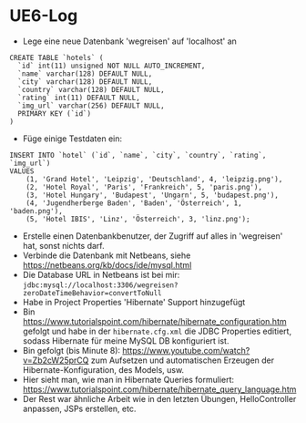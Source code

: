 # UE6-Log
- Lege eine neue Datenbank 'wegreisen' auf 'localhost' an
```
CREATE TABLE `hotels` (
  `id` int(11) unsigned NOT NULL AUTO_INCREMENT,
  `name` varchar(128) DEFAULT NULL,
  `city` varchar(128) DEFAULT NULL,
  `country` varchar(128) DEFAULT NULL,
  `rating` int(11) DEFAULT NULL,
  `img_url` varchar(256) DEFAULT NULL,
  PRIMARY KEY (`id`)
)
``` 
- Füge einige Testdaten ein:
``` 
INSERT INTO `hotel` (`id`, `name`, `city`, `country`, `rating`, `img_url`)
VALUES
	(1, 'Grand Hotel', 'Leipzig', 'Deutschland', 4, 'leipzig.png'),
	(2, 'Hotel Royal', 'Paris', 'Frankreich', 5, 'paris.png'),
	(3, 'Hotel Hungary', 'Budapest', 'Ungarn', 5, 'budapest.png'),
	(4, 'Jugendherberge Baden', 'Baden', 'Österreich', 1, 'baden.png'),
	(5, 'Hotel IBIS', 'Linz', 'Österreich', 3, 'linz.png');
``` 
- Erstelle einen Datenbankbenutzer, der Zugriff auf alles in 'wegreisen' hat, sonst nichts darf.
- Verbinde die Datenbank mit Netbeans, siehe https://netbeans.org/kb/docs/ide/mysql.html
- Die Database URL in Netbeans ist bei mir: ```jdbc:mysql://localhost:3306/wegreisen?zeroDateTimeBehavior=convertToNull```
- Habe in Project Properties 'Hibernate' Support hinzugefügt
- Bin https://www.tutorialspoint.com/hibernate/hibernate_configuration.htm gefolgt und habe in der ```hibernate.cfg.xml``` die JDBC Properties editiert, sodass Hibernate für meine MySQL DB konfiguriert ist. 
- Bin gefolgt (bis Minute 8): https://www.youtube.com/watch?v=Zb2cW25prCQ zum Aufsetzen und automatischen Erzeugen der Hibernate-Konfiguration, des Models, usw.
- Hier sieht man, wie man in Hibernate Queries formuliert: https://www.tutorialspoint.com/hibernate/hibernate_query_language.htm
- Der Rest war ähnliche Arbeit wie in den letzten Übungen, HelloController anpassen, JSPs erstellen, etc.
